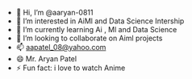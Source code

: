 - 👋 Hi, I’m @aaryan-0811
- 👀 I’m interested in AiMl and Data Science Intership 
- 🌱 I’m currently learning Ai , Ml and Data Science 
- 💞️ I’m looking to collaborate on Aiml projects 
- 📫 aapatel_08@yahoo.com
- 😄 Mr. Aryan Patel 
- ⚡ Fun fact: i love to watch Anime 

<!---
aaryan-0811/aaryan-0811 is a ✨ special ✨ repository because its `README.md` (this file) appears on your GitHub profile.
You can click the Preview link to take a look at your changes.
--->
